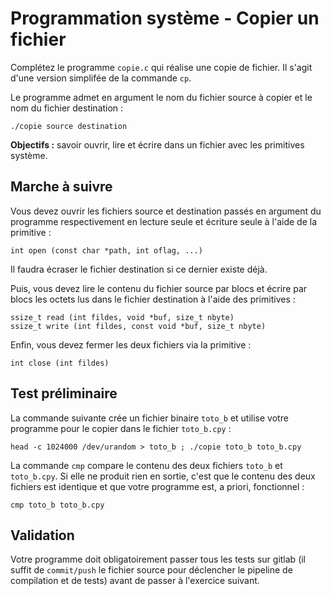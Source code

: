 # Programmation système - Copier un fichier

Complétez le programme `copie.c` qui réalise une copie de fichier.
Il s'agit d'une version simplifée de la commande `cp`.

Le programme admet en argument le nom du fichier source à copier et le nom du fichier destination :

    ./copie source destination

**Objectifs :** savoir ouvrir, lire et écrire dans un fichier avec les primitives système.

## Marche à suivre

Vous devez ouvrir les fichiers source et destination passés en argument du programme respectivement en lecture seule et écriture seule à l'aide de la primitive :

    int open (const char *path, int oflag, ...)

Il faudra écraser le fichier destination si ce dernier existe déjà.

Puis, vous devez lire le contenu du fichier source par blocs et écrire par blocs les octets lus dans le fichier destination à l'aide des primitives :

    ssize_t read (int fildes, void *buf, size_t nbyte)
    ssize_t write (int fildes, const void *buf, size_t nbyte)

Enfin, vous devez fermer les deux fichiers via la primitive :

    int close (int fildes)

## Test préliminaire

La commande suivante crée un fichier binaire `toto_b` et utilise votre programme pour le copier dans le fichier `toto_b.cpy` :

    head -c 1024000 /dev/urandom > toto_b ; ./copie toto_b toto_b.cpy

La commande `cmp` compare le contenu des deux fichiers `toto_b` et `toto_b.cpy`.
Si elle ne produit rien en sortie, c'est que le contenu des deux fichiers est identique et que votre programme est, a priori, fonctionnel :

    cmp toto_b toto_b.cpy

## Validation

Votre programme doit obligatoirement passer tous les tests sur gitlab (il suffit de `commit/push` le fichier source pour déclencher le pipeline de compilation et de tests) avant de passer à l'exercice suivant.
